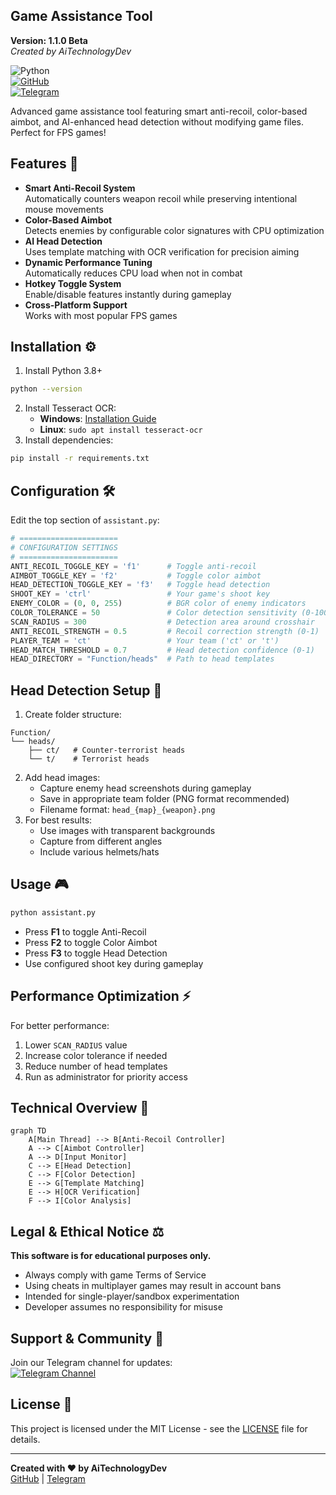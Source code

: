 ## Game Assistance Tool  
**Version: 1.1.0 Beta**  
*Created by AiTechnologyDev*  

![Python](https://img.shields.io/badge/python-3.8%2B-blue)  
[![GitHub](https://img.shields.io/badge/GitHub-Repository-lightgrey)](https://github.com/AiTechnologyDev/game-assistance-tool)  
[![Telegram](https://img.shields.io/badge/Telegram-Channel-blue)](https://t.me/AiTechnologyDev)

Advanced game assistance tool featuring smart anti-recoil, color-based aimbot, and AI-enhanced head detection without modifying game files. Perfect for FPS games!

## Features 🚀
- **Smart Anti-Recoil System**  
  Automatically counters weapon recoil while preserving intentional mouse movements
- **Color-Based Aimbot**  
  Detects enemies by configurable color signatures with CPU optimization
- **AI Head Detection**  
  Uses template matching with OCR verification for precision aiming
- **Dynamic Performance Tuning**  
  Automatically reduces CPU load when not in combat
- **Hotkey Toggle System**  
  Enable/disable features instantly during gameplay
- **Cross-Platform Support**  
  Works with most popular FPS games

## Installation ⚙️
1. Install Python 3.8+
```bash
python --version
```
2. Install Tesseract OCR:
   - **Windows**: [Installation Guide](https://github.com/UB-Mannheim/tesseract/wiki)
   - **Linux**: `sudo apt install tesseract-ocr`
3. Install dependencies:
```bash
pip install -r requirements.txt
```

## Configuration 🛠️
Edit the top section of `assistant.py`:
```python
# ======================
# CONFIGURATION SETTINGS
# ======================
ANTI_RECOIL_TOGGLE_KEY = 'f1'      # Toggle anti-recoil
AIMBOT_TOGGLE_KEY = 'f2'           # Toggle color aimbot
HEAD_DETECTION_TOGGLE_KEY = 'f3'   # Toggle head detection
SHOOT_KEY = 'ctrl'                 # Your game's shoot key
ENEMY_COLOR = (0, 0, 255)          # BGR color of enemy indicators
COLOR_TOLERANCE = 50               # Color detection sensitivity (0-100)
SCAN_RADIUS = 300                  # Detection area around crosshair
ANTI_RECOIL_STRENGTH = 0.5         # Recoil correction strength (0-1)
PLAYER_TEAM = 'ct'                 # Your team ('ct' or 't')
HEAD_MATCH_THRESHOLD = 0.7         # Head detection confidence (0-1)
HEAD_DIRECTORY = "Function/heads"  # Path to head templates
```

## Head Detection Setup 🎯
1. Create folder structure:
```
Function/
└── heads/
    ├── ct/   # Counter-terrorist heads
    └── t/    # Terrorist heads
```
2. Add head images:
   - Capture enemy head screenshots during gameplay
   - Save in appropriate team folder (PNG format recommended)
   - Filename format: `head_{map}_{weapon}.png`
3. For best results:
   - Use images with transparent backgrounds
   - Capture from different angles
   - Include various helmets/hats

## Usage 🎮
```bash
python assistant.py
```
- Press **F1** to toggle Anti-Recoil  
- Press **F2** to toggle Color Aimbot  
- Press **F3** to toggle Head Detection  
- Use configured shoot key during gameplay  

## Performance Optimization ⚡
For better performance:
1. Lower `SCAN_RADIUS` value
2. Increase color tolerance if needed
3. Reduce number of head templates
4. Run as administrator for priority access

## Technical Overview 🧠
```mermaid
graph TD
    A[Main Thread] --> B[Anti-Recoil Controller]
    A --> C[Aimbot Controller]
    A --> D[Input Monitor]
    C --> E[Head Detection]
    C --> F[Color Detection]
    E --> G[Template Matching]
    E --> H[OCR Verification]
    F --> I[Color Analysis]
```

## Legal & Ethical Notice ⚖️
**This software is for educational purposes only.**  
- Always comply with game Terms of Service
- Using cheats in multiplayer games may result in account bans
- Intended for single-player/sandbox experimentation
- Developer assumes no responsibility for misuse

## Support & Community 💬
Join our Telegram channel for updates:  
[![Telegram Channel](https://img.shields.io/badge/Telegram-AiTechnologyDev-blue)](https://t.me/AiTechnologyDev)

## License 📄
This project is licensed under the MIT License - see the [LICENSE](LICENSE) file for details.

---

**Created with ❤️ by AiTechnologyDev**  
[GitHub](https://github.com/AiTechnologyDev) | [Telegram](https://t.me/AiTechnologyDev)